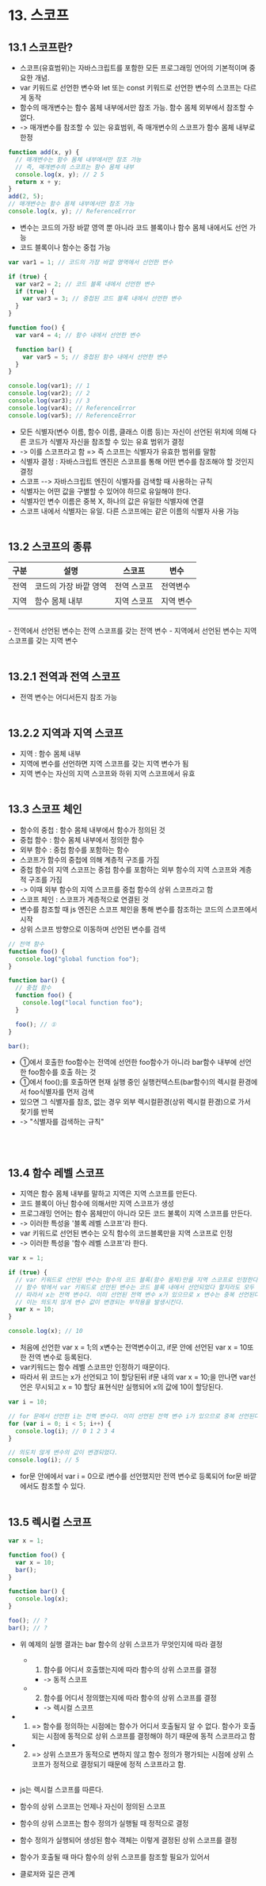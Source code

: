 # 13. 스코프

## 13.1 스코프란?

- 스코프(유효범위)는 자바스크립트를 포함한 모든 프로그래밍 언어의 기본적이며 중요한 개념.
- var 키워드로 선언한 변수와 let 또는 const 키워드로 선언한 변수의 스코프는 다르게 동작
- 함수의 매개변수는 함수 몸체 내부에서만 참조 가능. 함수 몸체 외부에서 참조할 수 없다.
- -> 매개변수를 참조할 수 있는 유효범위, 즉 매개변수의 스코프가 함수 몸체 내부로 한정

```jsx
function add(x, y) {
  // 매개변수는 함수 몸체 내부에서만 참조 가능
  // 즉, 매개변수의 스코프는 함수 몸체 내부
  console.log(x, y); // 2 5
  return x + y;
}
add(2, 5);
// 매개변수는 함수 몸체 내부에서만 참조 가능
console.log(x, y); // ReferenceError
```

- 변수는 코드의 가장 바깥 영역 뿐 아니라 코드 블록이나 함수 몸체 내에서도 선언 가능
- 코드 블록이나 함수는 중첩 가능

```jsx
var var1 = 1; // 코드의 가장 바깥 영역에서 선언한 변수

if (true) {
  var var2 = 2; // 코드 블록 내에서 선언한 변수
  if (true) {
    var var3 = 3; // 중첩된 코드 블록 내에서 선언한 변수
  }
}

function foo() {
  var var4 = 4; // 함수 내에서 선언한 변수

  function bar() {
    var var5 = 5; // 중첩된 함수 내에서 선언한 변수
  }
}

console.log(var1); // 1
console.log(var2); // 2
console.log(var3); // 3
console.log(var4); // ReferenceError
console.log(var5); // ReferenceError
```

- 모든 식별자(변수 이름, 함수 이름, 클래스 이름 등)는 자신이 선언된 위치에 의해 다른 코드가 식별자 자신을 참조할 수 있는 유효 범위가 결정
- -> 이를 스코프라고 함 => 즉 스코프는 식별자가 유효한 범위를 말함
- 식별자 결정 : 자바스크립트 엔진은 스코프를 통해 어떤 변수를 참조해야 할 것인지 결정
- 스코프 --> 자바스크립트 엔진이 식별자를 검색할 때 사용하는 규칙
- 식별자는 어떤 값을 구별할 수 있어야 하므로 유일해야 한다.
- 식별자인 변수 이름은 중복 X, 하나의 값은 유일한 식별자에 연결
- 스코프 내에서 식별자는 유일. 다른 스코프에는 같은 이름의 식별자 사용 가능
  <br/>
  <br/>

## 13.2 스코프의 종류

| 구분 | 설명                  | 스코프      | 변수      |
| ---- | --------------------- | ----------- | --------- |
| 전역 | 코드의 가장 바깥 영역 | 전역 스코프 | 전역변수  |
| 지역 | 함수 몸체 내부        | 지역 스코프 | 지역 변수 |

<br/>
- 전역에서 선언된 변수는 전역 스코프를 갖는 전역 변수
- 지역에서 선언된 변수는 지역 스코프를 갖는 지역 변수
<br/>
<br/>

## 13.2.1 전역과 전역 스코프

- 전역 변수는 어디서든지 참조 가능
  <br/>
  <br/>

## 13.2.2 지역과 지역 스코프

- 지역 : 함수 몸체 내부
- 지역에 변수를 선언하면 지역 스코프를 갖는 지역 변수가 됨
- 지역 변수는 자신의 지역 스코프와 하위 지역 스코프에서 유효
  <br/>
  <br/>

## 13.3 스코프 체인

- 함수의 중첩 : 함수 몸체 내부에서 함수가 정의된 것
- 중첩 함수 : 함수 몸체 내부에서 정의한 함수
- 외부 함수 : 중첩 함수를 포함하는 함수
- 스코프가 함수의 중첩에 의해 계층적 구조를 가짐
- 중첩 함수의 지역 스코프는 중첩 함수를 포함하는 외부 함수의 지역 스코프와 계층적 구조를 가짐
- -> 이때 외부 함수의 지역 스코프를 중첩 함수의 상위 스코프라고 함
- 스코프 체인 : 스코프가 계층적으로 연결된 것
- 변수를 참조할 때 js 엔진은 스코프 체인을 통해 변수를 참조하는 코드의 스코프에서 시작
- 상위 스코프 방향으로 이동하며 선언된 변수를 검색

```jsx
// 전역 함수
function foo() {
  console.log("global function foo");
}

function bar() {
  // 중첩 함수
  function foo() {
    console.log("local function foo");
  }

  foo(); // ①
}

bar();
```

- ①에서 호출한 foo함수는 전역에 선언한 foo함수가 아니라 bar함수 내부에 선언한 foo함수를 호출 하는 것
- ①에서 foo();를 호출하면 현재 실행 중인 실행컨텍스트(bar함수)의 렉시컬 환경에서 foo식별자를 먼저 검색
- 있으면 그 식별자를 참조, 없는 경우 외부 렉시컬환경(상위 렉시컬 환경)으로 가서 찾기를 반복
- -> "식별자를 검색하는 규칙"

<br/>
<br/>

## 13.4 함수 레벨 스코프

- 지역은 함수 몸체 내부를 말하고 지역은 지역 스코프를 만든다.
- 코드 블록이 아닌 함수에 의해서만 지역 스코프가 생성
- 프로그래밍 언어는 함수 몸체만이 아니라 모든 코드 불록이 지역 스코프를 만든다.
- -> 이러한 특성을 '블록 레벨 스코프'라 한다.
- var 키워드로 선언된 변수는 오직 함수의 코드블록만을 지역 스코프로 인정
- -> 이러한 특성을 '함수 레벨 스코프'라 한다.

```jsx
var x = 1;

if (true) {
  // var 키워드로 선언된 변수는 함수의 코드 블록(함수 몸체)만을 지역 스코프로 인정한다.
  // 함수 밖에서 var 키워드로 선언된 변수는 코드 블록 내에서 선언되었다 할지라도 모두 전역 변수다.
  // 따라서 x는 전역 변수다. 이미 선언된 전역 변수 x가 있으므로 x 변수는 중복 선언된다.
  // 이는 의도치 않게 변수 값이 변경되는 부작용을 발생시킨다.
  var x = 10;
}

console.log(x); // 10
```

- 처음에 선언한 var x = 1;의 x변수는 전역변수이고, if문 안에 선언된 var x = 10또한 전역 변수로 등록된다.
- var키워드는 함수 레벨 스코프만 인정하기 때문이다.
- 따라서 위 코드는 x가 선언되고 1이 할당된뒤 if문 내의 var x = 10;을 만나면 var선언은 무시되고 x = 10 할당 표현식만 실행되어 x의 값에 10이 할당된다.

```jsx
var i = 10;

// for 문에서 선언한 i는 전역 변수다. 이미 선언된 전역 변수 i가 있으므로 중복 선언된다.
for (var i = 0; i < 5; i++) {
  console.log(i); // 0 1 2 3 4
}

// 의도치 않게 변수의 값이 변경되었다.
console.log(i); // 5
```

- for문 안에에서 var i = 0으로 i변수를 선언했지만 전역 변수로 등록되어 for문 바깥에서도 참조할 수 있다.
  <br/>
  <br/>

## 13.5 렉시컬 스코프

```jsx
var x = 1;

function foo() {
  var x = 10;
  bar();
}

function bar() {
  console.log(x);
}

foo(); // ?
bar(); // ?
```

- 위 예제의 실행 결과는 bar 함수의 상위 스코프가 무엇인지에 따라 결정
  - 1. 함수를 어디서 호출했는지에 따라 함수의 상위 스코프를 결정
    - -> 동적 스코프
  - 2. 함수를 어디서 정의했는지에 따라 함수의 상위 스코프를 결정
    - -> 렉시컬 스코프
- 1. => 함수를 정의하는 시점에는 함수가 어디서 호출될지 알 수 없다. 함수가 호출되는 시점에 동적으로 상위 스코프를 결정해야 하기 때문에 동적 스코프라고 함
- 2. => 상위 스코프가 동적으로 변하지 않고 함수 정의가 평가되는 시점에 상위 스코프가 정적으로 결정되기 때문에 정적 스코프라고 함.
     <br/>
     <br/>

- js는 렉시컬 스코프를 따른다.
- 함수의 상위 스코프는 언제나 자신이 정의된 스코프
- 함수의 상위 스코프는 함수 정의가 실행될 때 정적으로 결정
- 함수 정의가 실행되어 생성된 함수 객체는 이렇게 결정된 상위 스코프를 결정
- 함수가 호출될 때 마다 함수의 상위 스코프를 참조할 필요가 있어서
- 클로저와 깊은 관계
